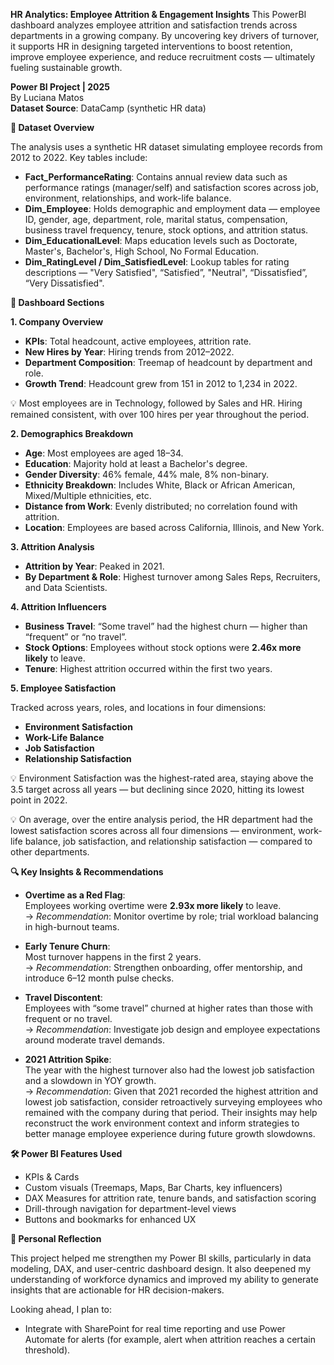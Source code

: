 **HR Analytics: Employee Attrition & Engagement Insights**
This PowerBI dashboard analyzes employee attrition and satisfaction trends across departments in a growing company. By uncovering key drivers of turnover, it supports HR in designing targeted interventions to boost retention, improve employee experience, and reduce recruitment costs — ultimately fueling sustainable growth.


**Power BI Project | 2025**  
By Luciana Matos  
**Dataset Source**: DataCamp (synthetic HR data)

**📁 Dataset Overview**

The analysis uses a synthetic HR dataset simulating employee records from 2012 to 2022. Key tables include:

- **Fact_PerformanceRating**: Contains annual review data such as performance ratings (manager/self) and satisfaction scores across job, environment, relationships, and work-life balance.
- **Dim_Employee**: Holds demographic and employment data — employee ID, gender, age, department, role, marital status, compensation, business travel frequency, tenure, stock options, and attrition status.
- **Dim_EducationalLevel**: Maps education levels such as Doctorate, Master's, Bachelor's, High School, No Formal Education.
- **Dim_RatingLevel / Dim_SatisfiedLevel**: Lookup tables for rating descriptions — "Very Satisfied", “Satisfied”, "Neutral", “Dissatisfied”, “Very Dissatisfied".

**📌 Dashboard Sections**

**1\. Company Overview**

- **KPIs**: Total headcount, active employees, attrition rate.
- **New Hires by Year**: Hiring trends from 2012–2022.
- **Department Composition**: Treemap of headcount by department and role.
- **Growth Trend**: Headcount grew from 151 in 2012 to 1,234 in 2022.

💡 Most employees are in Technology, followed by Sales and HR. Hiring remained consistent, with over 100 hires per year throughout the period.

**2\. Demographics Breakdown**

- **Age**: Most employees are aged 18–34.
- **Education**: Majority hold at least a Bachelor's degree.
- **Gender Diversity**: 46% female, 44% male, 8% non-binary.
- **Ethnicity Breakdown**: Includes White, Black or African American, Mixed/Multiple ethnicities, etc.
- **Distance from Work**: Evenly distributed; no correlation found with attrition.
- **Location**: Employees are based across California, Illinois, and New York.

**3\. Attrition Analysis**

- **Attrition by Year**: Peaked in 2021.
- **By Department & Role**: Highest turnover among Sales Reps, Recruiters, and Data Scientists.

**4\. Attrition Influencers**

- **Business Travel**: “Some travel” had the highest churn — higher than “frequent” or “no travel”.
- **Stock Options**: Employees without stock options were **2.46x more likely** to leave.
- **Tenure**: Highest attrition occurred within the first two years.

**5\. Employee Satisfaction**

Tracked across years, roles, and locations in four dimensions:

- **Environment Satisfaction**
- **Work-Life Balance**
- **Job Satisfaction**
- **Relationship Satisfaction**

💡 Environment Satisfaction was the highest-rated area, staying above the 3.5 target across all years — but declining since 2020, hitting its lowest point in 2022.

💡 On average, over the entire analysis period, the HR department had the lowest satisfaction scores across all four dimensions — environment, work-life balance, job satisfaction, and relationship satisfaction — compared to other departments.

**🔍 Key Insights & Recommendations**

- **Overtime as a Red Flag**:  
    Employees working overtime were **2.93x more likely** to leave.  
    → _Recommendation_: Monitor overtime by role; trial workload balancing in high-burnout teams.  

- **Early Tenure Churn**:  
    Most turnover happens in the first 2 years.  
    → _Recommendation_: Strengthen onboarding, offer mentorship, and introduce 6–12 month pulse checks.
- **Travel Discontent**:  
    Employees with “some travel” churned at higher rates than those with frequent or no travel.  
    → _Recommendation_: Investigate job design and employee expectations around moderate travel demands.
- **2021 Attrition Spike**:  
    The year with the highest turnover also had the lowest job satisfaction and a slowdown in YOY growth.  
    → _Recommendation_: Given that 2021 recorded the highest attrition and lowest job satisfaction, consider retroactively surveying employees who remained with the company during that period. Their insights may help reconstruct the work environment context and inform strategies to better manage employee experience during future growth slowdowns.

**🛠️ Power BI Features Used**

- KPIs & Cards
- Custom visuals (Treemaps, Maps, Bar Charts, key influencers)
- DAX Measures for attrition rate, tenure bands, and satisfaction scoring
- Drill-through navigation for department-level views
- Buttons and bookmarks for enhanced UX

**💬 Personal Reflection**

This project helped me strengthen my Power BI skills, particularly in data modeling, DAX, and user-centric dashboard design. It also deepened my understanding of workforce dynamics and improved my ability to generate insights that are actionable for HR decision-makers.

Looking ahead, I plan to:

- Integrate with SharePoint for real time reporting and use Power Automate for alerts (for example, alert when attrition reaches a certain threshold).